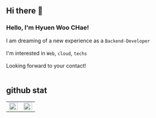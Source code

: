 ## Hi there 👋
### Hello, I'm Hyuen Woo CHae! 

I am dreaming of a new experience as a `Backend-Developer`<br><br>
I'm interested in `Web`, `cloud`, `techs`<br><br>
Looking forward to your contact!<br><br>

## github stat 
<table><tr><td valign="top" width="50%">

<img src="https://github-readme-stats.vercel.app/api?username=chaehyuenwoo&show_icons=true&count_private=true&hide_border=true" align="left" style="width: 100%" />

</td><td valign="top" width="50%">

<img src="https://github-readme-stats.vercel.app/api/top-langs/?chaehyuenwoo=lksa4e&hide_border=true&layout=compact" align="left" style="width: 100%" />

</td></tr></table>  

<br/> 
<!--
**lksa4e/lksa4e** is a ✨ _special_ ✨ repository because its `README.md` (this file) appears on your GitHub profile.
Here are some ideas to get you started:
- 🔭 I’m currently working on ...
- 🌱 I’m currently learning ...
- 👯 I’m looking to collaborate on ...
- 🤔 I’m looking for help with ...
- 💬 Ask me about ...
- 📫 How to reach me: ...
- 😄 Pronouns: ...
- ⚡ Fun fact: ...
-->
